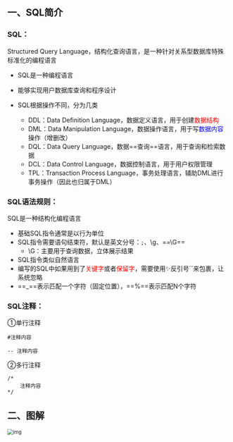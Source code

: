 ## 一、SQL简介

### **SQL**：

Structured Query Language，结构化查询语言，是一种针对关系型数据库特殊标准化的编程语言

* SQL是一种编程语言

* 能够实现用户数据库查询和程序设计
* SQL根据操作不同，分为几类
  * DDL：Data Definition Language，数据定义语言，用于创建<span style="color: red;">数据结构</span>
  * DML：Data Manipulation Language，数据操作语言，用于写<span style="color: blue;">数据内容</span>操作（增删改）
  * DQL：Data Query Language，数据==查询==语言，用于查询和检索数据 
  * DCL：Data Control Language，数据控制语言，用于用户权限管理
  * TPL：Transaction Process Language，事务处理语言，辅助DML进行事务操作（因此也归属于DML）   

### **SQL语法规则**：

SQL是一种结构化编程语言

* 基础SQL指令通常是以行为单位
* SQL指令需要语句结束符，默认是英文分号：`;`、\g、==\G==
  * \G：主要用于查询数据，立体展示结果
* SQL指令类似自然语言
* 编写的SQL中如果用到了<span style="color: red">关键字</span>或者<span style="color: red">保留字</span>，需要使用✨反引号``来包裹，让系统忽略
* ==_==表示匹配一个字符（固定位置），==%==表示匹配N个字符

### SQL注释：

①单行注释

```mysql 
#注释内容

-- 注释内容
```

②多行注释

```mysql
/*
	注释内容
*/

```



## 二、图解

<img src="https://upload-images.jianshu.io/upload_images/1505726-2c13837493927176.png" alt="img" style="zoom:80%;" />

